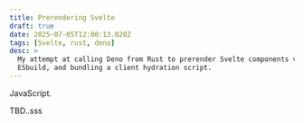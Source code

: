 ```yaml
---
title: Prerendering Svelte
draft: true
date: 2025-07-05T12:00:13.020Z
tags: [Svelte, rust, deno]
desc: >
  My attempt at calling Deno from Rust to prerender Svelte components via
  ESbuild, and bundling a client hydration script.
---
```


JavaScript.

TBD..sss
